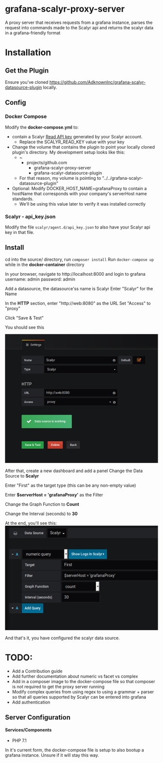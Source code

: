 # grafana-scalyr-proxy-server
A proxy server that receives requests from a grafana instance, parses the request into commands made to the Scalyr api and returns the scalyr data in a grafana-friendly format

# Installation
## Get the Plugin
Ensure you've cloned https://github.com/AdknownInc/grafana-scalyr-datasource-plugin locally. 

## Config
### Docker Compose
Modify the **docker-compose.yml** to:
 - contain a Scalyr [Read API key](https://www.scalyr.com/keys) generated by your Scalyr account.
    - Replace the SCALYR_READ_KEY value with your key
 - Change the volume that contains the plugin to point your locally cloned plugin's directory. My development setup looks like this: 
    - ~
        - projects/github.com
            - grafana-scalyr-proxy-server
            - grafana-scalyr-datasource-plugin
    - For that reason, my volume is pointing to "../../grafana-scalyr-datasource-plugin"
 - Optional: Modify DOCKER_HOST_NAME=grafanaProxy to contain a hostName that corresponds with your company's serverHost name standards.
    - We'll be using this value later to verify it was installed correctly 

### Scalyr - api_key.json
Modify the file `scalyr/agent.d/api_key.json` to also have your Scalyr api key in that file.
 
## Install
cd into the source/ directory, run  `composer install`
Run `docker-compose up` while in the **docker-container** directory

In your browser, navigate to http://localhost:8000 and login to grafana
username: admin
password: admin

Add a datasource, the datasource'ss name is Scalyr
Enter "Scalyr" for the Name

In the **HTTP** section, enter "http://web:8080" as the URL
Set "Access" to "proxy"

Click "Save & Test"

You should see this

![Plugin Configured Screenshot](https://raw.githubusercontent.com/AdknownInc/grafana-scalyr-proxy-server/master/imgs/ScalyrDatasource.png)

After that, create a new dashboard and add a panel
Change the Data Source to **Scalyr**

Enter "First" as the target type (this can be any non-empty value)

Enter **$serverHost = 'grafanaProxy'** as the Filter

Change the Graph Function to **Count**

Change the Interval (seconds) to **30**

At the end, you'll see this:   
![First Graph Config](https://raw.githubusercontent.com/AdknownInc/grafana-scalyr-proxy-server/master/imgs/GrafanaScalyrFirstGraphConfig.png)

And that's it, you have configured the scalyr data source.

# TODO:
* Add a Contribution guide
* Add further documentation about numeric vs facet vs complex
* Add in a composer image to the docker-compose file so that composer is not required to get the proxy server running
* Modify complex queries from using regex to using a grammar + parser so that all queries supported by Scalyr can be entered into grafana
* Add authentication
  

## Server Configuration

#### Services/Components

* PHP 7.1

In it's current form, the docker-compose file is setup to also bootup a grafana instance. Unsure if it will stay this way.
